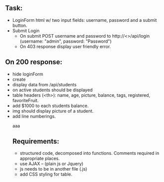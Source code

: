 ## Task:
  - LoginForm html w/ two input fields: username, password and a submit button.
  - Submit Login
    - On submit POST username and password to http://<>/api/login (username: "admin", password: "Password")
    - On 403 response display user friendly error.
  


## On 200 response:
  - hide loginForm
  - create <table>
  - display data from /api/students
  - on active students should be displayed
  - table headers (\<th\>): name, age, picture, balance, tags, registered, favoriteFruit.
  - add $1000 to each students balance.
  - img should display picture of a student.
  - add line numberings.
  
aaa

## Requirements:
  - structured code, decomposed into functions. Comments required in appropriate places.
  - use AJAX – (plain js or Jquery)
  - js needs to be in another file (.js)
  - add CSS styling for table.
